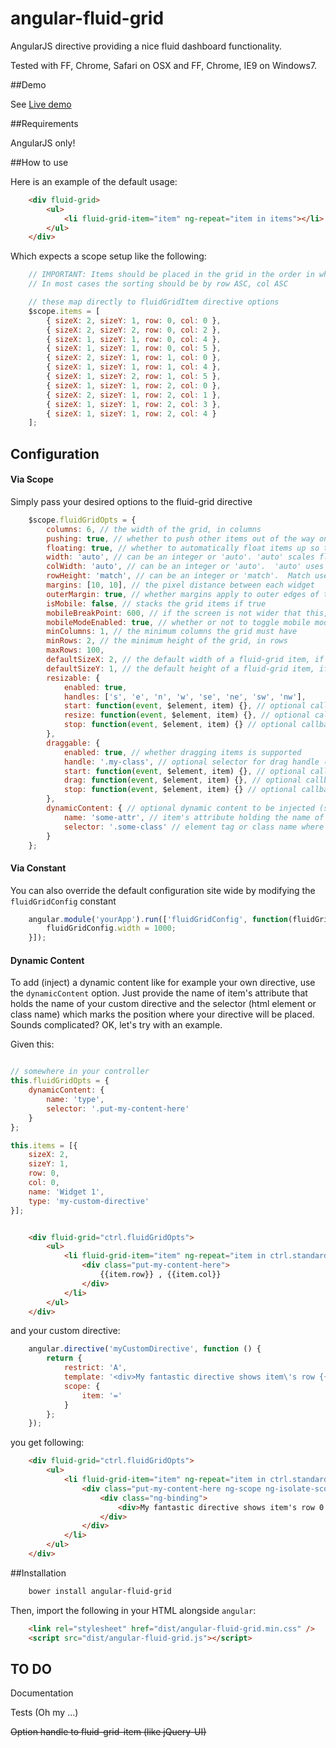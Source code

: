 angular-fluid-grid
==================

AngularJS directive providing a nice fluid dashboard functionality.


Tested with FF, Chrome, Safari on OSX and FF, Chrome, IE9 on Windows7.

##Demo

See <a href="http://rawgit.com/SekibOmazic/angular-fluid-grid/master/index.html">Live demo</a>

##Requirements

AngularJS only!


##How to use

Here is an example of the default usage:

```HTML
    <div fluid-grid>
        <ul>
            <li fluid-grid-item="item" ng-repeat="item in items"></li>
        </ul>
    </div>
```

Which expects a scope setup like the following:


```JavaScript
    // IMPORTANT: Items should be placed in the grid in the order in which they should appear.
    // In most cases the sorting should be by row ASC, col ASC

    // these map directly to fluidGridItem directive options
    $scope.items = [
        { sizeX: 2, sizeY: 1, row: 0, col: 0 },
        { sizeX: 2, sizeY: 2, row: 0, col: 2 },
        { sizeX: 1, sizeY: 1, row: 0, col: 4 },
        { sizeX: 1, sizeY: 1, row: 0, col: 5 },
        { sizeX: 2, sizeY: 1, row: 1, col: 0 },
        { sizeX: 1, sizeY: 1, row: 1, col: 4 },
        { sizeX: 1, sizeY: 2, row: 1, col: 5 },
        { sizeX: 1, sizeY: 1, row: 2, col: 0 },
        { sizeX: 2, sizeY: 1, row: 2, col: 1 },
        { sizeX: 1, sizeY: 1, row: 2, col: 3 },
        { sizeX: 1, sizeY: 1, row: 2, col: 4 }
    ];
```

## Configuration

#### Via Scope
Simply pass your desired options to the fluid-grid directive


```JavaScript
    $scope.fluidGridOpts = {
		columns: 6, // the width of the grid, in columns
		pushing: true, // whether to push other items out of the way on move or resize
		floating: true, // whether to automatically float items up so they stack (you can temporarily disable if you are adding unsorted items with ng-repeat)
		width: 'auto', // can be an integer or 'auto'. 'auto' scales fluid-grid to be the full width of its containing element
		colWidth: 'auto', // can be an integer or 'auto'.  'auto' uses the pixel width of the element divided by 'columns'
		rowHeight: 'match', // can be an integer or 'match'.  Match uses the colWidth, giving you square widgets.
		margins: [10, 10], // the pixel distance between each widget
		outerMargin: true, // whether margins apply to outer edges of the grid
		isMobile: false, // stacks the grid items if true
		mobileBreakPoint: 600, // if the screen is not wider that this, remove the grid layout and stack the items
		mobileModeEnabled: true, // whether or not to toggle mobile mode when screen width is less than mobileBreakPoint
		minColumns: 1, // the minimum columns the grid must have
		minRows: 2, // the minimum height of the grid, in rows
		maxRows: 100,
		defaultSizeX: 2, // the default width of a fluid-grid item, if not specifed
		defaultSizeY: 1, // the default height of a fluid-grid item, if not specified
		resizable: {
            enabled: true,
            handles: ['s', 'e', 'n', 'w', 'se', 'ne', 'sw', 'nw'],
            start: function(event, $element, item) {}, // optional callback fired when resize is started,
            resize: function(event, $element, item) {}, // optional callback fired when item is resized,
            stop: function(event, $element, item) {} // optional callback fired when item is finished resizing
		},
		draggable: {
            enabled: true, // whether dragging items is supported
            handle: '.my-class', // optional selector for drag handle (either element tag or class attribute)
            start: function(event, $element, item) {}, // optional callback fired when drag is started,
            drag: function(event, $element, item) {}, // optional callback fired when item is moved,
            stop: function(event, $element, item) {} // optional callback fired when item is finished dragging
		},
		dynamicContent: { // optional dynamic content to be injected (see below for more information)
		    name: 'some-attr', // item's attribute holding the name of the custom directive (required)
		    selector: '.some-class' // element tag or class name where dynamic content will be injected (required)
		}
    };
```


#### Via Constant
You can also override the default configuration site wide by modifying the ```fluidGridConfig``` constant

```JavaScript
    angular.module('yourApp').run(['fluidGridConfig', function(fluidGridConfig) {
        fluidGridConfig.width = 1000;
    }]);
```

#### Dynamic Content

To add (inject) a dynamic content like for example your own directive, use the ```dynamicContent``` option. Just
provide the name of item's attribute that holds the name of your custom directive and the selector (html element or
class name) which marks the position where your directive will be placed. Sounds complicated? OK, let's try with an
example.

Given this:

```JavaScript

// somewhere in your controller
this.fluidGridOpts = {
    dynamicContent: {
        name: 'type',
        selector: '.put-my-content-here'
    }
};

this.items = [{
    sizeX: 2,
    sizeY: 1,
    row: 0,
    col: 0,
    name: 'Widget 1',
    type: 'my-custom-directive'
}];
```

```HTML

    <div fluid-grid="ctrl.fluidGridOpts">
        <ul>
            <li fluid-grid-item="item" ng-repeat="item in ctrl.standardItems">
                <div class="put-my-content-here">
                    {{item.row}} , {{item.col}}
                </div>
            </li>
        </ul>
    </div>
```

and your custom directive:

```JavaScript
    angular.directive('myCustomDirective', function () {
        return {
            restrict: 'A',
            template: '<div>My fantastic directive shows item\'s row {{item.row}} and col {{item.col}}</div>',
            scope: {
                item: '='
            }
        };
    });
```

you get following:

```HTML
    <div fluid-grid="ctrl.fluidGridOpts">
        <ul>
            <li fluid-grid-item="item" ng-repeat="item in ctrl.standardItems">
                <div class="put-my-content-here ng-scope ng-isolate-scope" my-custom-directive="" item="item">
                    <div class="ng-binding">
                        <div>My fantastic directive shows item's row 0 and col 0</div>
                    </div>
                </div>
            </li>
        </ul>
    </div>
```


##Installation

```bash
    bower install angular-fluid-grid
```

Then, import the following in your HTML alongside `angular`:

```HTML
    <link rel="stylesheet" href="dist/angular-fluid-grid.min.css" />
    <script src="dist/angular-fluid-grid.js"></script>
```


## TO DO

Documentation

Tests (Oh my ...)

~~Option handle to fluid-grid-item (like jQuery-UI)~~